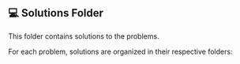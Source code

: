 ## 💻 Solutions Folder

This folder contains solutions to the problems.

For each problem, solutions are organized in their respective folders:

